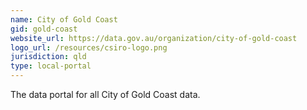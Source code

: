 ```yaml
---
name: City of Gold Coast
gid: gold-coast
website_url: https://data.gov.au/organization/city-of-gold-coast
logo_url: /resources/csiro-logo.png
jurisdiction: qld
type: local-portal
---
```


The data portal for all City of Gold Coast data.